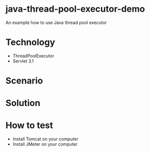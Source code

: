 # java-thread-pool-executor-demo
An example how to use Java thread pool executor

# Technology
* ThreadPoolExecutor
* Servlet 3.1

# Scenario

# Solution

# How to test
- Install Tomcat on your computer
- Install JMeter on your computer
